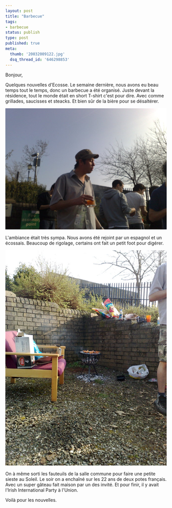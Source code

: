 ```yaml
---
layout: post
title: "Barbecue"
tags:
- barbecue
status: publish
type: post
published: true
meta:
  thumb: '20032009122.jpg'
  dsq_thread_id: '646298853'
---
```

Bonjour,

Quelques nouvelles d'Ecosse. Le semaine dernière, nous avons eu beau temps tout le temps, donc un barbecue a été organisé. Juste devant la résidence, tout le monde était en short T-shirt c'est pour dire. Avec comme grillades, saucisses et steacks. Et bien sûr de la bière pour se désaltérer.

<!--break-->

![Un pote français](/images/650x/20032009121.jpg "Renaud")

L'ambiance était très sympa. Nous avons été rejoint par un espagnol et un écossais. Beaucoup de rigolage, certains ont fait un petit foot pour digérer.

![Barbecue acheté £5 au supermarché](/images/650x/20032009122.jpg "Le barbecue")

On à même sorti les fauteuils de la salle commune pour faire une petite sieste au Soleil. Le soir on a enchaîné sur les 22 ans de deux potes français. Avec un super gâteau fait maison par un des invité. Et pour finir, il y avait l'Irish International Party à l'Union.

Voilà pour les nouvelles.
